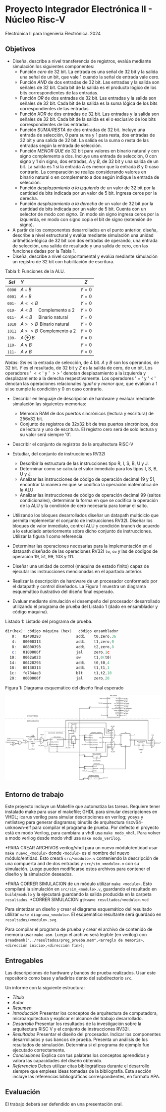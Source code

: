 # Proyecto Integrador Electrónica II - Núcleo Risc-V

Electrónica II para Ingeniería Electrónica. 2024

## Objetivos

- Diseña, describe a nivel transferencia de registros, evalúa mediante simulación los siguientes componentes:
  - Función *cero* de 32 bit. La entrada es una señal de 32 bit y la salida una señal de un bit, que vale $1$ cuando la señal de entrada vale cero.
  - Función *AND* de dos entradas de 32 bit. Las entradas y la salida son señales de 32 bit. Cada bit de la salida es el producto lógico de los bits correspondientes de las entradas.
  - Función *OR* de dos entradas de 32 bit. Las entradas y la salida son señales de 32 bit. Cada bit de la salida es la suma lógica de los bits correspondientes de las entradas.
  - Función *XOR* de dos entradas de 32 bit. Las entradas y la salida son señales de 32 bit. Cada bit de la salida es el o exclusivo de los bits correspondientes de las entradas.
  - Función *SUMA/RESTA* de dos entradas de 32 bit. Incluye una entrada de selección, $0$ para suma y $1$ para resta, dos entradas de 32 bit y una salida de 32 bit. La salida es la suma o resta de las entradas según la entrada de selección.
  - Función *MENOR QUE* de 32 bit para valores en binario natural y con signo complemento a dos. Incluye una entrada de selección, $0$ con signo y $1$ sin signo, dos entradas, $A$ y $B$, de 32 bit y una salida de un bit. La salida es $1$ si la entrada $A$ es menor que la entrada $B$ y $0$ caso contrario. La comparación se realiza considerando valores en binario natural o en complemento a dos según indique la entrada de selección.
  - Función *desplazamiento a la izquierda* de un valor de 32 bit por la cantidad de bits indicada por un valor de 5 bit. Ingresa ceros por la derecha.
  - Función *desplazamiento a la derecha* de un valor de 32 bit por la cantidad de bits indicada por un valor de 5 bit. Cuenta con un selector de modo *con signo*. En modo sin signo ingresa ceros por la izquierda, en modo con signo copia el bit de signo (extensión de signo).
- A partir de los componentes desarrollados en el punto anterior, diseña, describe a nivel estructural y evalúa mediante simulación una unidad aritmética-lógica de 32 bit con dos entradas de operando, una entrada de selección, una salida de resultado y una salida de cero, con las funciones dadas por la Tabla 1.
- Diseña, describe a nivel comportamental y evalúa mediante simulación un registro de 32 bit con habilitación de escritura.

Tabla 1: Funciones de la ALU.

| *Sel* | *Y* | *Z* |
|:-----:|:---|:---:|
|`0000` | $A+B$ | $Y=0$ |
|`0001` | $A-B$ | $Y=0$ |
|`001-` | $A << B$ | $Y=0$ |
|`010-` | $A<B\quad$ Complemento a 2 | $Y=0$ |
|`011-` | $A<B\quad$ Binario natural | $Y=0$ |
|`1010` | $A >> B\,$ Binario natural | $Y=0$ |
|`1011` | $A >> B\,$ Complemento a 2 | $Y=0$ |
|`100-` | $A \oplus B$ | $Y=0$ |
|`110-` | $A \vee B$ | $Y=0$ |
|`111-` | $A \wedge B$ | $Y=0$ |

*Notas*:  *Sel* es la entrada de selección, de 4 bit. *A* y *B* son los operandos, de 32 bit. *Y* es el resultado, de 32 bit y *Z* es la salida de cero, de un bit. Los operadores ' $<<$ ' y ' $>>$ ' denotan desplazamiento a la izquierda y desplazamiento a la derecha respectivamente. Los operadores ' $=$ ' y ' $<$ ' denotan las operaciones relacionales *igual a* y *menor que*, que evalúan a $1$ si se cumple la condición y $0$ en caso contrario.

- Describir en lenguaje de descripción de hardware y evaluar mediante simulación las siguientes memorias:
  - Memoria RAM de dos puertos sincrónicos (lectura y escritura) de 256x32 bit.
  - Conjunto de registros de 32x32 bit de tres puertos sincrónicos, dos de lectura y uno de escritura. El registro cero será de solo lectura y su valor será siempre '0'.

- Describir el conjunto de registros de la arquitectura RISC-V
- Estudiar, del conjunto de instrucciones RV32I
  - Describir la estructura de las instrucciones tipo R, I, S, B, U y J.
  - Determinar como se calcula el valor inmediato para los tipos I, S, B, U y J.
  - Analizar las instrucciones de código de operación decimal 19 y 51, encontrar la manera en que se codifica la operación matemática de la ALU
  - Analizar las instrucciones de código de operación decimal 99 (saltos condicionales), determinar la forma en que se codifica la operación de la ALU y la condición de cero necesaria para tomar el salto.
- Utilizando los bloques desarrollados diseñar un datapath multiciclo que permita implementar el conjunto de instrucciones RV32I.  Diseñar los bloques de valor inmediato, control ALU y condición branch de acuerdo a lo estudiado anteriormente sobre dicho conjunto de instrucciones. Utilizar la figura 1 como referencia.
- Determinar las operaciones necesarias para la implementación en el datapath diseñado de las operaciones RV32I `lw`, `sw` y las de codigos de operación 19, 51, 99, 103 y 111.
- Diseñar una unidad de control (máquina de estado finito) capaz de ejecutar las instrucciones mencionadas en el apartado anterior.
- Realizar la descripción de hardware de un procesador conformado por el datapath y control diseñados. La Figura 1 muestra un diagrama esquemático ilustrativo del diseño final esperado.
- Evaluar mediante simulación el desempeño del procesador desarrollado utilizando el programa de prueba del Listado 1 (dado en ensamblador y código máquina).

Listado 1: Listado del programa de prueba.

~~~ asm
dir(hex): código máquina (hex)   código ensamblador
   0:   02400293                addi    t0,zero,36
   4:   00000313                addi    t1,zero,0
   8:   00800393                addi    t2,zero,8
   c:   0100006f                jal     zero,1c
  10:   0062a023                sw      t1,0(t0)
  14:   00428293                addi    t0,t0,4
  18:   00130313                addi    t1,t1,1
  1c:   fe734ae3                blt     t1,t2,10
  20:   0000006f                jal     zero,20
~~~

Figura 1: Diagrama esquemático del diseño final esperado

![Diagrama esquemático del diseño final esperado](diagrama_esquematico.svg)

## Entorno de trabajo

Este proyecto incluye un Makefile que automatiza las tareas. Requiere tener instalado make para usar el makefile; GHDL para simular descripciones en VHDL; icarus verilog para simular descripciones en verilog; yosys y netlistsvg para generar diagramas; binutils de arquitectura riscv64-unknown-elf para compilar el programa de prueba. Por defecto el proyecto está en modo Verilog, para cambiara a vhdl usa `make modo_vhdl`. Para volver a modo verilog desde modo vhdl usa `make modo_verilog`.

*PARA CREAR ARCHIVOS verilog/vhdl para un nuevo módulo/entidad usar `make nuevo_<modulo>` donde `<modulo>` es el nombre del nuevo módulo/entidad. Esto creará `src/<modulo>.v` conteniendo la descripción de una compuerta and de dos entradas y `src/sim_<modulo>.v` con su simulación. Luego pueden modificarse estos archivos para contener el diseño y la simulación deseados.

*PARA CORRER SIMULACION de un módulo utilizar `make <modulo>`. Esto compilará la simulación en `src/sim_<modulo>.v`, guardando el resultado en `build/modulo` y la ejecutará guardando la salida producida en la carpeta `resultados`.
*CORRER SIMULACION `gtkwave resultados/<modulo>.vcd`


Para sintetizar un diseño y crear el diagrama esquemático del resultado utilizar `make diagrama_<modulo>`. El esquemático resultante será guardado en `resultados/<modulo>.svg`.

Para compilar el programa de prueba y crear el archivo de contenido de memoria usar `make asm`. Luego el archivo será legible (en verilog) con `$readmemh("../resultados/prog_prueba.mem",<arreglo de memoria>,<dirección inicio>,<dirección fin>);`

## Entregables

Las descripciones de hardware y bancos de prueba realizados. Usar este repositorio como base y añadirlos dento del subdirectorio `src`.

Un informe con la siguiente estructura:

- *Título*
- *Autor*
- *Resumen*
- *Introducción* Presentar los conceptos de arquitectura de computadora, microarquitectura y explicar el alcance del trabajo desarrollado.
- *Desarrollo* Presentar los resultados de la investigación sobre la arquitectura RISC V y el conjunto de instrucciones RV32I.
- *Resultados* Presentar el diseño del procesador. Indicar los componentes desarrollados y sus bancos de prueba. Presenta un análisis de los resultados de simulación. Determina si el programa de ejemplo fue ejecutado correctamente.
- *Conclusiones* Explica con tus palabras los conceptos aprendidos y valora las capacidades del diseño obtenido.
- *Referencias* Debes utilizar citas bibliográficas durante el desarrollo siempre que emplees ideas tomadas de la bibliografía. Esta sección incluye las referencias bibliográficas correspondientes, en formato APA.

## Evaluación

El trabajo deberá ser defendido en una presentación oral.

